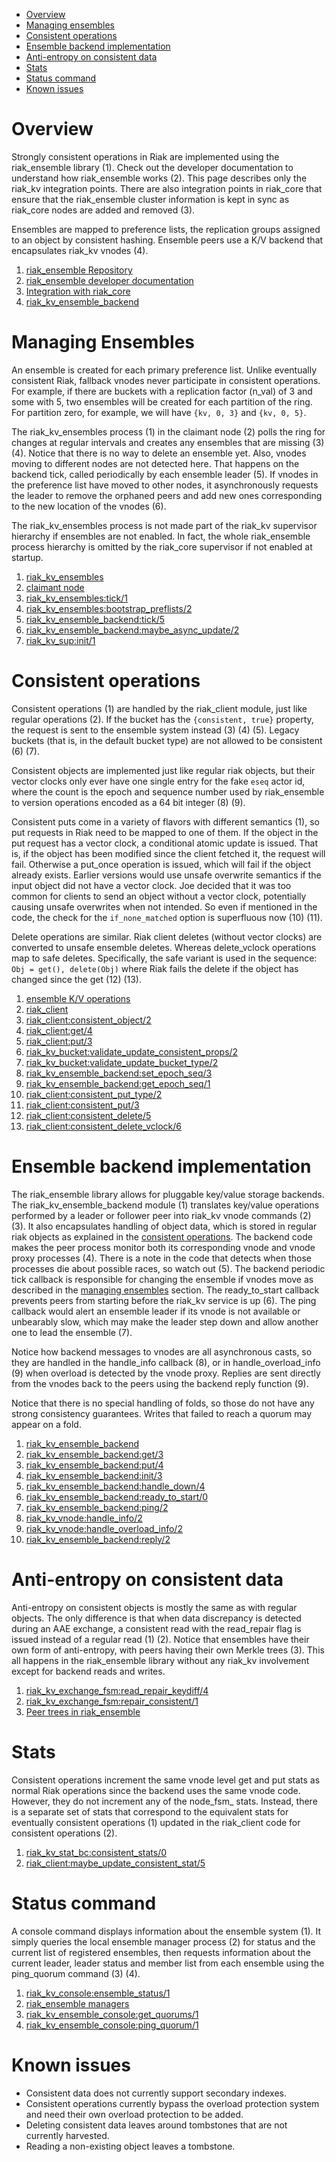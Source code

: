 * [Overview](#overview)
* [Managing ensembles](#managing-ensembles)
* [Consistent operations](#consistent-operations)
* [Ensemble backend implementation](#ensemble-backend-implementation)
* [Anti-entropy on consistent data](#Anti-entropy-on-consistent-data)
* [Stats](#stats)
* [Status command](#status-command)
* [Known issues](#known-issues)

# Overview

Strongly consistent operations in Riak are implemented using the riak_ensemble library (1).
Check out the developer documentation to understand how riak_ensemble works (2).
This page describes only the riak_kv integration points. 
There are also integration points in riak_core that ensure that the riak_ensemble cluster information is kept in sync as riak_core nodes are added and removed (3).

Ensembles are mapped to preference lists, the replication groups assigned to an object by consistent hashing. Ensemble peers use a K/V backend that encapsulates riak_kv vnodes (4).

1. [riak_ensemble Repository](https://github.com/basho/riak_ensemble)
2. [riak_ensemble developer documentation](https://github.com/basho/riak_ensemble/tree/develop/doc)
3. [Integration with riak_core](https://github.com/basho/riak_core/wiki#strong-consistency)
4. [riak_kv_ensemble_backend](../src/riak_kv_ensemble_backend.erl)

# Managing Ensembles

An ensemble is created for each primary preference list. Unlike eventually consistent Riak, fallback vnodes never participate in consistent operations.  For example, if there are buckets with a replication factor (n_val) of 3 and some with 5, two ensembles will be created for each partition of the ring.  For partition zero, for example, we will have `{kv, 0, 3}` and `{kv, 0, 5}`.

The riak_kv_ensembles process (1) in the claimant node (2) polls the ring for changes at regular intervals and creates any ensembles that are missing (3) (4).  Notice that there is no way to delete an ensemble yet. Also, vnodes moving to different nodes are not detected here. That happens on the backend tick, called periodically by each ensemble leader (5). If vnodes in the preference list have moved to other nodes, it asynchronously requests the leader to remove the orphaned peers and add new ones corresponding to the new location of the vnodes (6).

The riak_kv_ensembles process is not made part of the riak_kv supervisor hierarchy if ensembles are not enabled. In fact, the whole riak_ensemble process hierarchy is omitted by the riak_core supervisor if not enabled at startup.

1. [riak_kv_ensembles](../src/riak_kv_ensembles.erl)
2. [claimant node](https://github.com/basho/riak_core/wiki#claimant)
3. [riak_kv_ensembles:tick/1][]
4. [riak_kv_ensembles:bootstrap_preflists/2][]
5. [riak_kv_ensemble_backend:tick/5][]
6. [riak_kv_ensemble_backend:maybe_async_update/2][]
7. [riak_kv_sup:init/1][]

# Consistent operations

Consistent operations (1) are handled by the riak_client module, just like regular operations (2). If the bucket has the `{consistent, true}` property, the request is sent to the ensemble system instead (3) (4) (5).
Legacy buckets (that is, in the default bucket type) are not allowed to be consistent (6) (7).

Consistent objects are implemented just like regular riak objects, but their vector clocks only ever have one single entry for the fake `eseq` actor id, where the count is the epoch and sequence number used by riak_ensemble to version operations encoded as a 64 bit integer (8) (9).

Consistent puts come in a variety of flavors with different semantics (1), so put requests in Riak need to be mapped to one of them. If the object in the put request has a vector clock, a conditional atomic update is issued. That is, if the object has been modified since the client fetched it, the request will fail. Otherwise a put_once operation is issued, which will fail if the object already exists. Earlier versions would use unsafe overwrite semantics if the input object did not have a vector clock.  Joe decided that it was too common for clients to send an object without a vector clock, potentially causing unsafe overwrites when not intended. So even if mentioned in the code, the check for the `if_none_matched` option is superfluous now (10) (11).

Delete operations are similar. Riak client deletes (without vector clocks) are converted to unsafe ensemble deletes. Whereas delete_vclock operations map to safe deletes. Specifically, the safe variant is used in the sequence: `Obj = get(), delete(Obj)` where Riak fails the delete if the object has changed since the get (12) (13).

1. [ensemble K/V operations](https://github.com/basho/riak_ensemble/blob/develop/doc/Readme.md#kv-operations)
2. [riak_client](../src/riak_client.erl)
3. [riak_client:consistent_object/2][]
4. [riak_client:get/4][]
5. [riak_client:put/3][]
6. [riak_kv_bucket:validate_update_consistent_props/2][]
7. [riak_kv_bucket:validate_update_bucket_type/2][]
8. [riak_kv_ensemble_backend:set_epoch_seq/3][]
9. [riak_kv_ensemble_backend:get_epoch_seq/1][]
10. [riak_client:consistent_put_type/2][]
11. [riak_client:consistent_put/3][]
12. [riak_client:consistent_delete/5][]
13. [riak_client:consistent_delete_vclock/6][]

# Ensemble backend implementation

The riak_ensemble library allows for pluggable key/value storage backends. The riak_kv_ensemble_backend module (1) translates key/value operations performed by a leader or follower peer into riak_kv vnode commands (2) (3). It also encapsulates handling of object data,  which is stored in regular riak objects as explained in the [consistent operations](#consistent-operations). The backend code makes the peer process monitor both its corresponding vnode and vnode proxy processes (4). There is a note in the code that detects when those processes die
about possible races, so watch out (5). The backend periodic tick callback is responsible for changing the ensemble if vnodes move as described in the [managing ensembles](#managing-ensembles) section. The ready_to_start callback prevents peers from starting before the riak_kv service is up (6).  The ping callback would alert an ensemble leader if its vnode is not available or unbearably slow, which may make the leader step down and allow another one to lead the ensemble (7).

Notice how backend messages to vnodes are all asynchronous casts, so they are handled in the handle_info callback (8), or in handle_overload_info (9) when overload is detected by the vnode proxy. Replies are sent directly from the vnodes back to the peers using the backend reply function (9). 

Notice that there is no special handling of folds, so those do not have any strong consistency guarantees.  Writes that failed to reach a quorum may appear on a fold.

1. [riak_kv_ensemble_backend](../src/riak_kv_ensemble_backend.erl)
2. [riak_kv_ensemble_backend:get/3][]
3. [riak_kv_ensemble_backend:put/4][]
4. [riak_kv_ensemble_backend:init/3][]
5. [riak_kv_ensemble_backend:handle_down/4][]
6. [riak_kv_ensemble_backend:ready_to_start/0][]
7. [riak_kv_ensemble_backend:ping/2][]
8. [riak_kv_vnode:handle_info/2][]
8. [riak_kv_vnode:handle_overload_info/2][]
9. [riak_kv_ensemble_backend:reply/2][]


# Anti-entropy on consistent data

Anti-entropy on consistent objects is mostly the same as with regular objects. The only difference is that when data discrepancy is detected during an AAE exchange, a consistent read with the read_repair flag is issued instead of a regular read (1) (2). Notice that ensembles have their own form of anti-entropy, with peers having their own Merkle trees (3).  This all happens in the riak_ensemble library without any riak_kv involvement except for backend reads and writes.

1. [riak_kv_exchange_fsm:read_repair_keydiff/4][]
2. [riak_kv_exchange_fsm:repair_consistent/1][]
3. [Peer trees in riak_ensemble](https://github.com/basho/riak_ensemble/blob/develop/doc/Readme.md#peer-trees)

# Stats

Consistent operations increment the same vnode level get and put stats as normal Riak operations since the backend uses the same vnode code. However, they do not increment any of the node_fsm_ stats. Instead, there is a separate set of stats that correspond to the equivalent stats for eventually consistent operations (1) updated in the riak_client code for consistent operations (2). 

1. [riak_kv_stat_bc:consistent_stats/0][]
2. [riak_client:maybe_update_consistent_stat/5][]

# Status command

A console command displays information about the ensemble system (1). It simply queries the local ensemble manager process (2) for status and the current list of registered ensembles, then requests information about the current leader, leader status and member list from each ensemble using the ping_quorum command (3) (4).

1. [riak_kv_console:ensemble_status/1][]
2. [riak_ensemble managers](https://github.com/basho/riak_ensemble/blob/develop/doc/Readme.md#managers)
3. [riak_kv_ensemble_console:get_quorums/1][]
4. [riak_kv_ensemble_console:ping_quorum/1][]


# Known issues

* Consistent data does not currently support secondary indexes.
* Consistent operations currently bypass the overload protection system and need their own overload protection to be added.
* Deleting consistent data leaves around tombstones that are not currently harvested.
* Reading a non-existing object leaves a tombstone.




[riak_client:consistent_delete/5]: ../src/riak_client.erl#L388
[riak_client:consistent_delete_vclock/6]: ../src/riak_client.erl#L456
[riak_client:consistent_get/4]: ../src/riak_client.erl#L97
[riak_client:consistent_object/2]: ../src/riak_client.erl#L863
[riak_client:consistent_put/3]: ../src/riak_client.erl#L222
[riak_client:consistent_put_type/2]: ../src/riak_client.erl#L249
[riak_client:get/4]: ../src/riak_client.erl#L143
[riak_client:maybe_update_consistent_stat/5]: ../src/riak_client.erl#L116
[riak_client:put/3]: ../src/riak_client.erl#L276
[riak_kv_bucket:validate_update_bucket_type/2]: ../src/riak_kv_bucket.erl#L128
[riak_kv_bucket:validate_update_consistent_props/2]: ../src/riak_kv_bucket.erl#L330
[riak_kv_console:ensemble_status/1]: ../src/riak_kv_console.erl#L705
[riak_kv_ensemble_backend:get/3]: ../src/riak_kv_ensemble_backend.erl#L142
[riak_kv_ensemble_backend:get_epoch_seq/1]: ../src/riak_kv_ensemble_backend.erl#L86
[riak_kv_ensemble_backend:handle_down/4]: ../src/riak_kv_ensemble_backend.erl#L166
[riak_kv_ensemble_backend:init/3]: ../src/riak_kv_ensemble_backend.erl#L55
[riak_kv_ensemble_backend:maybe_async_update/2]: ../src/riak_kv_ensemble_backend.erl#L214
[riak_kv_ensemble_backend:ping/2]: ../src/riak_kv_ensemble_backend.erl#L229
[riak_kv_ensemble_backend:put/4]: ../src/riak_kv_ensemble_backend.erl#L147
[riak_kv_ensemble_backend:ready_to_start/0]: ../src/riak_kv_ensemble_backend.erl#L234
[riak_kv_ensemble_backend:reply/2]: ../src/riak_kv_ensemble_backend.erl#L158
[riak_kv_ensemble_backend:set_epoch_seq/3]: ../src/riak_kv_ensemble_backend.erl#L79
[riak_kv_ensemble_backend:tick/5]: ../src/riak_kv_ensemble_backend.erl#L194
[riak_kv_ensemble_console:get_quorums/1]: ../src/riak_kv_ensemble_console.erl#L286
[riak_kv_ensemble_console:ping_quorum/1]: ../src/riak_kv_ensemble_console.erl#L297
[riak_kv_ensembles:bootstrap_preflists/2]: ../src/riak_kv_ensembles.erl#L171
[riak_kv_ensembles:tick/1]: ../src/riak_kv_ensembles.erl#L138
[riak_kv_exchange_fsm:read_repair_keydiff/4]: ../src/riak_kv_exchange_fsm.erl#L281
[riak_kv_exchange_fsm:repair_consistent/1]: ../src/riak_kv_exchange_fsm.erl#L299
[riak_kv_stat_bc:consistent_stats/0]: ../src/riak_kv_stat_bc.erl#L443
[riak_kv_sup:init/1]: ../src/riak_kv_sup.erl#L43
[riak_kv_vnode:handle_info/2]: ../src/riak_kv_vnode.erl#L1031
[riak_kv_vnode:handle_overload_info/2]: ../src/riak_kv_vnode.erl#L463
